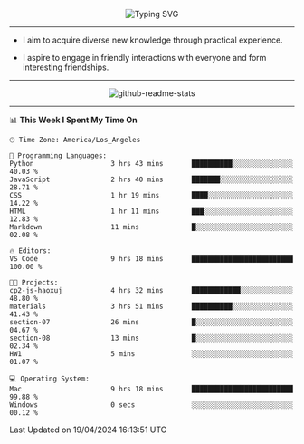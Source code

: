 <p align="center">
  <img src="https://readme-typing-svg.demolab.com?font=Fira+Code&weight=500&size=32&duration=2500&pause=1600&center=true&vCenter=true&random=false&width=1024&height=64&lines=Hi+there+%F0%9F%91%8B;I'm+delighted+you+could+make+it+here+%F0%9F%8E%89;I'm+Harry%2C+a+college+student+still+finding+my+way" alt="Typing SVG" />
</p>


---


- I aim to acquire diverse new knowledge through practical experience.

- I aspire to engage in friendly interactions with everyone and form interesting friendships.


---


<p align="center">
  <img src="https://github-readme-stats.vercel.app/api?username=Harry-Jing&show_icons=true" alt="github-readme-stats"/>
</p>


---

<!--START_SECTION:waka-->
📊 **This Week I Spent My Time On** 

```text
🕑︎ Time Zone: America/Los_Angeles

💬 Programming Languages: 
Python                   3 hrs 43 mins       ██████████░░░░░░░░░░░░░░░   40.03 % 
JavaScript               2 hrs 40 mins       ███████░░░░░░░░░░░░░░░░░░   28.71 % 
CSS                      1 hr 19 mins        ████░░░░░░░░░░░░░░░░░░░░░   14.22 % 
HTML                     1 hr 11 mins        ███░░░░░░░░░░░░░░░░░░░░░░   12.83 % 
Markdown                 11 mins             █░░░░░░░░░░░░░░░░░░░░░░░░   02.08 % 

🔥 Editors: 
VS Code                  9 hrs 18 mins       █████████████████████████   100.00 % 

🐱‍💻 Projects: 
cp2-js-haoxuj            4 hrs 32 mins       ████████████░░░░░░░░░░░░░   48.80 % 
materials                3 hrs 51 mins       ██████████░░░░░░░░░░░░░░░   41.43 % 
section-07               26 mins             █░░░░░░░░░░░░░░░░░░░░░░░░   04.67 % 
section-08               13 mins             █░░░░░░░░░░░░░░░░░░░░░░░░   02.34 % 
HW1                      5 mins              ░░░░░░░░░░░░░░░░░░░░░░░░░   01.07 % 

💻 Operating System: 
Mac                      9 hrs 18 mins       █████████████████████████   99.88 % 
Windows                  0 secs              ░░░░░░░░░░░░░░░░░░░░░░░░░   00.12 % 
```


 Last Updated on 19/04/2024 16:13:51 UTC
<!--END_SECTION:waka-->
